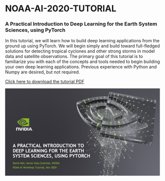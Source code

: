 # NOAA-AI-2020-TUTORIAL

### A Practical Introduction to Deep Learning for the Earth System Sciences, using PyTorch

In this tutorial, we will learn how to build deep learning applications from the ground up using PyTorch. We will begin simply and build toward full-fledged solutions for detecting tropical cyclones and other strong storms in model data and satellite observations. The primary goal of this tutorial is to familiarize you with each of the concepts and tools needed to begin building your own deep learning applications. Previous experience with Python and Numpy are desired, but not required.

[Click here to download the tutorial PDF](https://drive.google.com/file/d/1E0VjEYybZZJAjUw5NbNfgtP_D5zOMy3G/view?usp=sharing)

<a href="https://drive.google.com/file/d/1E0VjEYybZZJAjUw5NbNfgtP_D5zOMy3G/view?usp=sharing">
<img src="Images/title_slide.jpg" alt="title slide" width="600"/>
</a>
